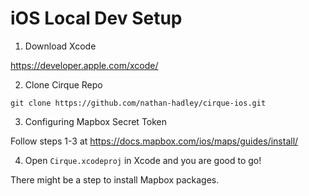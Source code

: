 # iOS Local Dev Setup

1. Download Xcode

https://developer.apple.com/xcode/

2. Clone Cirque Repo

`git clone https://github.com/nathan-hadley/cirque-ios.git`

3. Configuring Mapbox Secret Token

Follow steps 1-3 at https://docs.mapbox.com/ios/maps/guides/install/

4. Open `Cirque.xcodeproj` in Xcode and you are good to go!

There might be a step to install Mapbox packages.